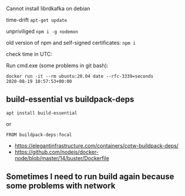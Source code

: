 Cannot install librdkafka on debian

time-drift `apt-get update`

unpriviliged `npm i -g nodemon`

old version of npm and self-signed certificates: `npm i`

check time in UTC:

Run cmd.exe (some problems in git bash): 

```
docker run -it --rm ubuntu:20.04 date --rfc-3339=seconds
2020-08-19 10:57:53+00:00
```

## build-essential vs buildpack-deps

`apt install build-essential`

or

`FROM buildpack-deps:focal`

- https://elegantinfrastructure.com/containers/cotw-buildpack-deps/
- https://github.com/nodejs/docker-node/blob/master/14/buster/Dockerfile

## Sometimes I need to run build again because some problems with network